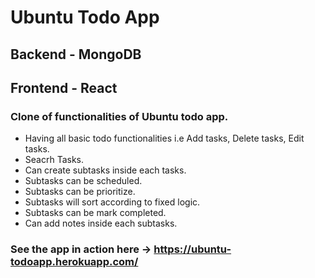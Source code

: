 # Ubuntu Todo App
  ## Backend - MongoDB
  ## Frontend - React
  
### Clone of functionalities of Ubuntu todo app.
  * Having all basic todo functionalities i.e Add tasks, Delete tasks, Edit tasks.
  * Seacrh Tasks.
  * Can create subtasks inside each tasks.
  * Subtasks can be scheduled.
  * Subtasks can be prioritize.
  * Subtasks will sort according to fixed logic.
  * Subtasks can be mark completed.
  * Can add notes inside each subtasks.

### See the app in action here -> https://ubuntu-todoapp.herokuapp.com/
